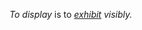 *To display* is to *[exhibit](https://github.com/gcassel/Modular-Organization-Terminology/blob/master/terms/exhibit.md) visibly.*
